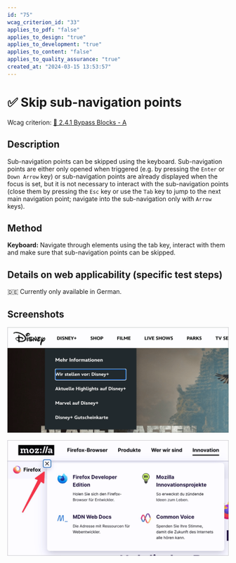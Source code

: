 ```yaml
---
id: "75"
wcag_criterion_id: "33"
applies_to_pdf: "false"
applies_to_design: "true"
applies_to_development: "true"
applies_to_content: "false"
applies_to_quality_assurance: "true"
created_at: "2024-03-15 13:53:57"
---
```


# ✅ Skip sub-navigation points

Wcag criterion: [📜 2.4.1 Bypass Blocks - A](..)

## Description

Sub-navigation points can be skipped using the keyboard. Sub-navigation points are either only opened when triggered (e.g. by pressing the `Enter` or `Down Arrow` key) or sub-navigation points are already displayed when the focus is set, but it is not necessary to interact with the sub-navigation points (close them by pressing the `Esc` key or use the `Tab` key to jump to the next main navigation point; navigate into the sub-navigation only with `Arrow` keys).

## Method

**Keyboard:** Navigate through elements using the tab key, interact with them and make sure that sub-navigation points can be skipped.

## Details on web applicability (specific test steps)

🇩🇪 Currently only available in German.

## Screenshots

![Sub-Menüs bei Disney öffnen automatisch bei Fokus und können nicht geschlossen werden](images/sub-mens-bei-disney-ffnen-automatisch-bei-fokus-und-knnen-mit-esc-nicht-geschlossen-werden.png)

![Sub-Menüs bei Mozilla können mit Esc und X-Schalter geschlossen werden](images/sub-mens-bei-mozilla-knnen-mit-esc-und-x-schalter-geschlossen-werden.png)